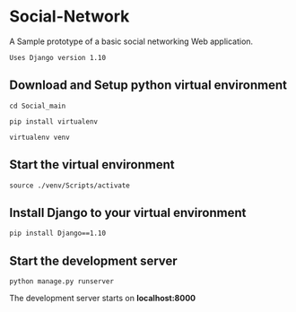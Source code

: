 # Social-Network

A Sample prototype of a basic social networking Web application.
```
Uses Django version 1.10
```

## Download and Setup python virtual environment

```
cd Social_main

pip install virtualenv

virtualenv venv
```

## Start the virtual environment

```
source ./venv/Scripts/activate
```

## Install Django to your virtual environment

```
pip install Django==1.10
```

## Start the development server

```
python manage.py runserver
```

The development server starts on <B>localhost:8000</B>